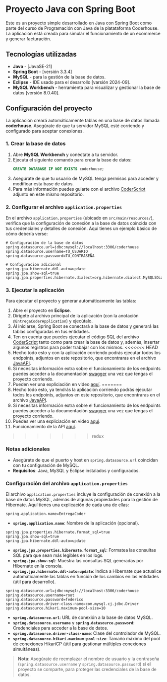 # Proyecto Java con Spring Boot

Este es un proyecto simple desarrollado en Java con Spring Boot como parte del curso de Programación con Java de la platataforma Coderhouse. La aplicación está creada para simular el funcionamiento de un ecommerce y generar facturación. 

## Tecnologías utilizadas
- **Java** - [JavaSE-21]
- **Spring Boot** - [versión 3.3.4]
- **MySQL** - para la gestión de la base de datos.
- **Eclipse** - IDE usado para el desarrollo [varsión 2024-09].
- **MySQL Workbench** - herramienta para visualizar y gestionar la base de datos [versión 8.0.40].

## Configuración del proyecto
La aplicación creará automáticamente tablas en una base de datos llamada **coderhouse**. Asegúrate de que tu servidor MySQL esté corriendo y configurado para aceptar conexiones.

### 1. Crear la base de datos
1. Abre **MySQL Workbench** y conéctate a tu servidor.
2. Ejecuta el siguiente comando para crear la base de datos:
   ```sql
   CREATE DATABASE IF NOT EXISTS coderhouse;
   ```
3. Asegúrate de que tu usuario de MySQL tenga permisos para acceder y modificar esta base de datos.
4. Para más información puedes guiarte con el archivo [CoderScript](https://github.com/Fede-Diiorio/java_entrega_Federico_Di-Iorio/blob/main/coderScript.sql) adjunto en este mismo repositorio.

### 2. Configurar el archivo `application.properties`
En el archivo `application.properties` (ubicado en `src/main/resources/`), verifica que la configuración de conexión a la base de datos coincida con tus credenciales y detalles de conexión. Aquí tienes un ejemplo básico de cómo debería verse:

```properties
# Configuración de la base de datos
spring.datasource.url=jdbc:mysql://localhost:3306/coderhouse
spring.datasource.username=TU_USUARIO
spring.datasource.password=TU_CONTRASEÑA

# Configuración adicional
spring.jpa.hibernate.ddl-auto=update
spring.jpa.show-sql=true
spring.jpa.properties.hibernate.dialect=org.hibernate.dialect.MySQL5Dialect
```

### 3. Ejecutar la aplicación
Para ejecutar el proyecto y generar automáticamente las tablas:
1. Abre el proyecto en **Eclipse**.
2. Dirígete al archivo principal de la aplicación (con la anotación `@EntregaCoderApplication`) y ejecútalo.
3. Al iniciarse, Spring Boot se conectará a la base de datos y generará las tablas configuradas en tus entidades.
4. Ten en cuenta que puedes ejecutar el código SQL del archivo [CoderScript](https://github.com/Fede-Diiorio/java_entrega_Federico_Di-Iorio/blob/main/coderScript.sql) tanto como para crear la base de datos y, además, insertar algunos registros para poder trabajar con los mismos.
<<<<<<< HEAD
5. Hecho todo esto y con la aplicación corriendo podrás ejecutar todos los endpoints, adjuntos en este repositorio, que encontraras en el archivo [JavaAPI](https://github.com/Fede-Diiorio/java_entrega_Federico_Di-Iorio/blob/main/JavaAPI.postman_collection.json).
6. Si necesitas información extra sobre el funcionamiento de los endpoints puedes acceder a la documentación [swagger](http://localhost:8080/swagger-ui/index.html#/) una vez que tengas el proyecto corriendo.
7. Pueden ver una expliciación en video [aquí](https://youtu.be/f2WINEGwjkQ).
=======
5. Hecho todo esto, ya tendrás la aplicación corriendo podrás ejecutar todos los endpoints, adjuntos en este repositorio, que encontraras en el archivo [JavaAPI](https://github.com/Fede-Diiorio/java_entrega_Federico_Di-Iorio/blob/main/JavaAPI.postman_collection.json).
6. Si necesitas información extra sobre el funcionamiento de los endpoints puedes acceder a la documentación [swagger](http://localhost:8080/swagger-ui/index.html#/) una vez que tengas el proyecto corriendo.
7. Puedes ver una expliciación en video [aquí](https://youtu.be/f2WINEGwjkQ).
8. Funcionamiento de la API [aquí](https://youtu.be/7WGUzEl6wzM).
>>>>>>> redux

### Notas adicionales
- Asegúrate de que el puerto y host en `spring.datasource.url` coincidan con tu configuración de MySQL.
- **Requisitos**: Java, MySQL y Eclipse instalados y configurados.

### Configuración del archivo `application.properties`

El archivo `application.properties` incluye la configuración de conexión a la base de datos MySQL, además de algunas propiedades para la gestión de Hibernate. Aquí tienes una explicación de cada una de ellas:

```properties
spring.application.name=EntregaCoder
```
- **`spring.application.name`**: Nombre de la aplicación (opcional).

```properties
spring.jpa.properties.hibernate.format_sql=true
spring.jpa.show-sql=true
spring.jpa.hibernate.ddl-auto=update
```
- **`spring.jpa.properties.hibernate.format_sql`**: Formatea las consultas SQL para que sean más legibles en los logs.
- **`spring.jpa.show-sql`**: Muestra las consultas SQL generadas por Hibernate en la consola.
- **`spring.jpa.hibernate.ddl-auto=update`**: Indica a Hibernate que actualice automáticamente las tablas en función de los cambios en las entidades (útil para desarrollo).

```properties
spring.datasource.url=jdbc:mysql://localhost:3306/coderhouse
spring.datasource.username=root
spring.datasource.password=federico
spring.datasource.driver-class-name=com.mysql.cj.jdbc.Driver
spring.datasource.hikari.maximum-pool-size=10
```
- **`spring.datasource.url`**: URL de conexión a la base de datos MySQL.
- **`spring.datasource.username`** y **`spring.datasource.password`**: Credenciales para acceder a la base de datos.
- **`spring.datasource.driver-class-name`**: Clase del controlador de MySQL.
- **`spring.datasource.hikari.maximum-pool-size`**: Tamaño máximo del pool de conexiones HikariCP (útil para gestionar múltiples conexiones simultáneas).

> **Nota**: Asegúrate de reemplazar el nombre de usuario y la contraseña (`spring.datasource.username` y `spring.datasource.password`) si el proyecto se comparte, para proteger las credenciales de la base de datos.
